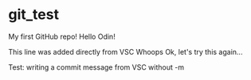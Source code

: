 # git_test
My first GitHub repo!
Hello Odin!

This line was added directly from VSC
Whoops
Ok, let's try this again...

Test: writing a commit message from VSC without -m